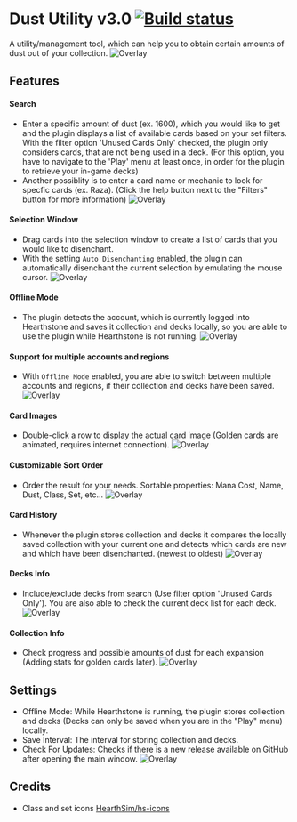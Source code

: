 # Dust Utility v3.0 [![Build status](https://ci.appveyor.com/api/projects/status/github/cljunge/spawn.hdt.dustutility?branch=master&svg=true)](https://ci.appveyor.com/project/spawndev/spawn-hdt-dustutility)
A utility/management tool, which can help you to obtain certain amounts of dust out of your collection.
![Overlay](https://i.imgur.com/rvwXuao.png)

## Features
#### Search
- Enter a specific amount of dust (ex. 1600), which you would like to get and the plugin displays a list of available cards based on your set filters. With the filter option 'Unused Cards Only' checked, the plugin only considers cards, that are not being used in a deck. (For this option, you have to navigate to the 'Play' menu at least once, in order for the plugin to retrieve your in-game decks)
- Another possiblity is to enter a card name or mechanic to look for specfic cards (ex. Raza). (Click the help button next to the "Filters" button for more information)
![Overlay](https://i.imgur.com/5BigbrO.png)

#### Selection Window
- Drag cards into the selection window to create a list of cards that you would like to disenchant.
- With the setting `Auto Disenchanting` enabled, the plugin can automatically disenchant the current selection by emulating the mouse cursor.
![Overlay](https://i.imgur.com/X0vApAZ.png)

#### Offline Mode
- The plugin detects the account, which is currently logged into Hearthstone and saves it collection and decks locally, so you are able to use the plugin while Hearthstone is not running.
![Overlay](https://i.imgur.com/0DYdS9x.png)

#### Support for multiple accounts and regions
- With `Offline Mode` enabled, you are able to switch between multiple accounts and regions, if their collection and decks have been saved.
![Overlay](https://i.imgur.com/159yCyu.png)

#### Card Images
- Double-click a row to display the actual card image (Golden cards are animated, requires internet connection).
![Overlay](https://i.imgur.com/Nd8b2Rm.png)

#### Customizable Sort Order
- Order the result for your needs. Sortable properties: Mana Cost, Name, Dust, Class, Set, etc...
![Overlay](https://i.imgur.com/0343Un9.png)

#### Card History
- Whenever the plugin stores collection and decks it compares the locally saved collection with your current one and detects which cards are new and which have been disenchanted. (newest to oldest)
![Overlay](https://i.imgur.com/UiDOJS4.png)

#### Decks Info
- Include/exclude decks from search (Use filter option 'Unused Cards Only'). You are also able to check the current deck list for each deck.
![Overlay](https://i.imgur.com/v2zfoX7.png)

#### Collection Info
- Check progress and possible amounts of dust for each expansion (Adding stats for golden cards later).
![Overlay](https://i.imgur.com/ftOpkoX.png)

## Settings
* Offline Mode: While Hearthstone is running, the plugin stores collection and decks (Decks can only be saved when you are in the "Play" menu) locally.
* Save Interval: The interval for storing collection and decks.
* Check For Updates: Checks if there is a new release available on GitHub after opening the main window.
![Overlay](https://i.imgur.com/i1zl588.png)



## Credits
* Class and set icons [HearthSim/hs-icons](https://github.com/HearthSim/hs-icons)
